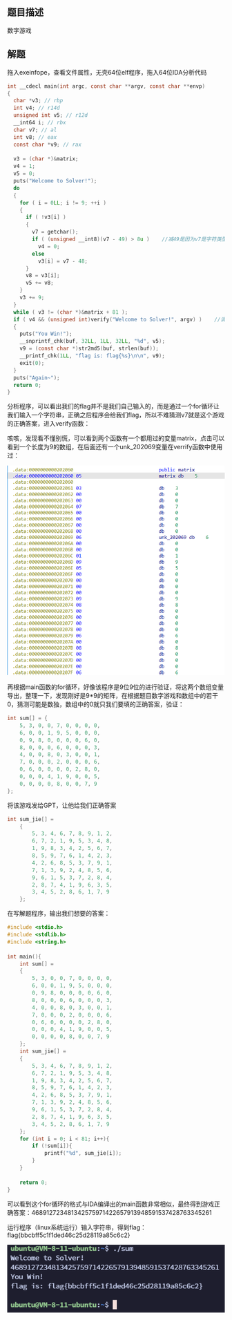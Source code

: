 ## 题目描述

数字游戏

## 解题

拖入exeinfope，查看文件属性，无壳64位elf程序，拖入64位IDA分析代码

```c
int __cdecl main(int argc, const char **argv, const char **envp)
{
  char *v3; // rbp
  int v4; // r14d
  unsigned int v5; // r12d
  __int64 i; // rbx
  char v7; // al
  int v8; // eax
  const char *v9; // rax

  v3 = (char *)&matrix;
  v4 = 1;
  v5 = 0;
  puts("Welcome to Solver!");
  do
  {
    for ( i = 0LL; i != 9; ++i )
    {
      if ( !v3[i] )
      {
        v7 = getchar();
        if ( (unsigned __int8)(v7 - 49) > 8u )    //减49是因为v7是字符类型，需转换为数字计算
          v4 = 0;
        else
          v3[i] = v7 - 48;
      }
      v8 = v3[i];
      v5 += v8;
    }
    v3 += 9;
  }
  while ( v3 != (char *)&matrix + 81 );
  if ( v4 && (unsigned int)verify("Welcome to Solver!", argv) )    //调用verify函数判断正确性
  {
    puts("You Win!");
    __snprintf_chk(buf, 32LL, 1LL, 32LL, "%d", v5);
    v9 = (const char *)str2md5(buf, strlen(buf));
    __printf_chk(1LL, "flag is: flag{%s}\n\n", v9);
    exit(0);
  }
  puts("Again~");
  return 0;
}
```



分析程序，可以看出我们的flag并不是我们自己输入的，而是通过一个for循环让我们输入一个字符串，正确之后程序会给我们flag，所以不难猜测v7就是这个游戏的正确答案，进入verify函数：

咳咳，发现看不懂别慌，可以看到两个函数有一个都用过的变量matrix，点击可以看到一个长度为9的数组，在后面还有一个unk_202069变量在verrify函数中使用过：

![image-20240220154546829](./img/sum/image-20240220154546829.png)

再根据main函数的for循环，好像该程序是9位9位的进行验证，将这两个数组变量导出，整理一下，发现刚好是9*9的矩阵，在根据题目数字游戏和数组中的若干0，猜测可能是数独，数组中的0就只我们要填的正确答案，验证：

```c
int sum[] = {
    5, 3, 0, 0, 7, 0, 0, 0, 0, 
    6, 0, 0, 1, 9, 5, 0, 0, 0, 
    0, 9, 8, 0, 0, 0, 0, 6, 0, 
    8, 0, 0, 0, 6, 0, 0, 0, 3, 
    4, 0, 0, 8, 0, 3, 0, 0, 1, 
    7, 0, 0, 0, 2, 0, 0, 0, 6, 
    0, 6, 0, 0, 0, 0, 2, 8, 0, 
    0, 0, 0, 4, 1, 9, 0, 0, 5, 
    0, 0, 0, 0, 8, 0, 0, 7, 9
};
```



将该游戏发给GPT，让他给我们正确答案

```c
int sum_jie[] = 
    {
        5, 3, 4, 6, 7, 8, 9, 1, 2,
        6, 7, 2, 1, 9, 5, 3, 4, 8,
        1, 9, 8, 3, 4, 2, 5, 6, 7,
        8, 5, 9, 7, 6, 1, 4, 2, 3,
        4, 2, 6, 8, 5, 3, 7, 9, 1,
        7, 1, 3, 9, 2, 4, 8, 5, 6,
        9, 6, 1, 5, 3, 7, 2, 8, 4,
        2, 8, 7, 4, 1, 9, 6, 3, 5,
        3, 4, 5, 2, 8, 6, 1, 7, 9
    };
```



在写解题程序，输出我们想要的答案：

```c
#include <stdio.h>
#include <stdlib.h>
#include <string.h>

int main(){
    int sum[] = 
    {
        5, 3, 0, 0, 7, 0, 0, 0, 0, 
        6, 0, 0, 1, 9, 5, 0, 0, 0, 
        0, 9, 8, 0, 0, 0, 0, 6, 0, 
        8, 0, 0, 0, 6, 0, 0, 0, 3, 
        4, 0, 0, 8, 0, 3, 0, 0, 1, 
        7, 0, 0, 0, 2, 0, 0, 0, 6, 
        0, 6, 0, 0, 0, 0, 2, 8, 0, 
        0, 0, 0, 4, 1, 9, 0, 0, 5, 
        0, 0, 0, 0, 8, 0, 0, 7, 9
    };
    int sum_jie[] = 
    {
        5, 3, 4, 6, 7, 8, 9, 1, 2,
        6, 7, 2, 1, 9, 5, 3, 4, 8,
        1, 9, 8, 3, 4, 2, 5, 6, 7,
        8, 5, 9, 7, 6, 1, 4, 2, 3,
        4, 2, 6, 8, 5, 3, 7, 9, 1,
        7, 1, 3, 9, 2, 4, 8, 5, 6,
        9, 6, 1, 5, 3, 7, 2, 8, 4,
        2, 8, 7, 4, 1, 9, 6, 3, 5,
        3, 4, 5, 2, 8, 6, 1, 7, 9
    };
    for (int i = 0; i < 81; i++){
        if (!sum[i]){
            printf("%d", sum_jie[i]);
        }
    }

    return 0;
}
```



可以看到这个for循环的格式与IDA编译出的main函数非常相似，最终得到游戏正确答案：468912723481342575971422657913948591537428763345261

运行程序（linux系统运行）输入字符串，得到flag：flag{bbcbff5c1f1ded46c25d28119a85c6c2}

![image-20240220154635767](./img/sum/image-20240220154635767.png)